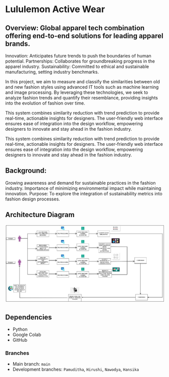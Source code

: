 # Lululemon Active Wear 

## Overview: Global apparel tech combination offering end-to-end solutions for leading apparel brands.
Innovation: Anticipates future trends to push the boundaries of human potential.
Partnerships: Collaborates for groundbreaking progress in the apparel industry.
Sustainability: Committed to ethical and sustainable manufacturing, setting industry benchmarks.

In this project, we aim to measure and classify the similarities between old and new fashion styles using advanced IT tools such 
as machine learning and image processing. By leveraging these technologies, we seek to analyze fashion trends and quantify their
resemblance, providing insights into the evolution of fashion over time.


This system combines similarity reduction with trend prediction to provide real-time, actionable insights for designers. 
The user-friendly web interface ensures ease of integration into the design workflow,
empowering designers to innovate and stay ahead in the fashion industry.

This system combines similarity reduction with trend prediction to provide real-time, actionable insights for designers. 
The user-friendly web interface ensures ease of integration into the design workflow, empowering designers to innovate and stay ahead in the fashion industry.

## Background:
Growing awareness and demand for sustainable practices in the fashion industry.
Importance of minimizing environmental impact while maintaining innovation.
Purpose:
To explore the integration of sustainability metrics into fashion design processes.

## Architecture Diagram

![Architectural Diagram](diagram.png)  

## Dependencies  

  - Python 
  - Google Colab
  - GitHub

### Branches  
- Main branch: `main`  
- Development branches: `Pamuditha`, `Hirushi`, `Nawodya`, `Hansika`


